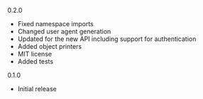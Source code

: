 0.2.0
* Fixed namespace imports
* Changed user agent generation
* Updated for the new API including support for authentication
* Added object printers
* MIT license
* Added tests

0.1.0 
* Initial release
